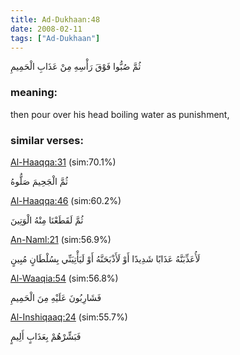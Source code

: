 ```yaml
---
title: Ad-Dukhaan:48
date: 2008-02-11
tags: ["Ad-Dukhaan"]
---
```

ثُمَّ صُبُّوا فَوْقَ رَأْسِهِ مِنْ عَذَابِ الْحَمِيمِ
### meaning: 
then pour over his head boiling water as punishment,
### similar verses: 

[Al-Haaqqa:31](/69/31) (sim:70.1%)

ثُمَّ الْجَحِيمَ صَلُّوهُ

[Al-Haaqqa:46](/69/46) (sim:60.2%)

ثُمَّ لَقَطَعْنَا مِنْهُ الْوَتِينَ

[An-Naml:21](/27/21) (sim:56.9%)

لَأُعَذِّبَنَّهُ عَذَابًا شَدِيدًا أَوْ لَأَذْبَحَنَّهُ أَوْ لَيَأْتِيَنِّي بِسُلْطَانٍ مُبِينٍ

[Al-Waaqia:54](/56/54) (sim:56.8%)

فَشَارِبُونَ عَلَيْهِ مِنَ الْحَمِيمِ

[Al-Inshiqaaq:24](/84/24) (sim:55.7%)

فَبَشِّرْهُمْ بِعَذَابٍ أَلِيمٍ
